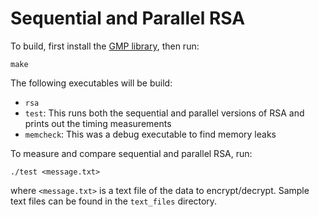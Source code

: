 # Sequential and Parallel RSA
To build, first install the [GMP library](https://gmplib.org/manual/Installing-GMP.html), then run:
```
make
```

The following executables will be build:
* `rsa`
* `test`: This runs both the sequential and parallel versions of RSA and prints out the timing measurements
* `memcheck`: This was a debug executable to find memory leaks

To measure and compare sequential and parallel RSA, run:
```
./test <message.txt>
```
where `<message.txt>` is a text file of the data to encrypt/decrypt. Sample text files can be found in the `text_files` directory.
